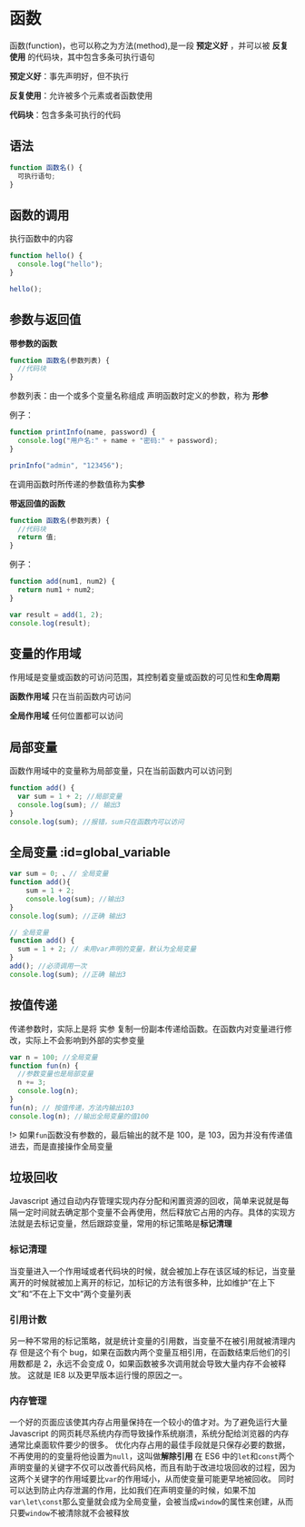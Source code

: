# 函数

函数(function)，也可以称之为方法(method),是一段 **预定义好** ，并可以被 **反复使用** 的代码块，其中包含多条可执行语句

**预定义好**：事先声明好，但不执行

**反复使用**：允许被多个元素或者函数使用

**代码块**：包含多条可执行的代码

## 语法

```js
function 函数名() {
  可执行语句;
}
```

## 函数的调用

执行函数中的内容

```js
function hello() {
  console.log("hello");
}

hello();
```

## 参数与返回值

**带参数的函数**

```js
function 函数名(参数列表) {
  //代码块
}
```

参数列表：由一个或多个变量名称组成
声明函数时定义的参数，称为 **形参**

例子：

```js
function printInfo(name, password) {
  console.log("用户名:" + name + "密码:" + password);
}

prinInfo("admin", "123456");
```

在调用函数时所传递的参数值称为**实参**

**带返回值的函数**

```js
function 函数名(参数列表) {
  //代码块
  return 值;
}
```

例子：

```js
function add(num1, num2) {
  return num1 + num2;
}

var result = add(1, 2);
console.log(result);
```

## 变量的作用域

作用域是变量或函数的可访问范围，其控制着变量或函数的可见性和**生命周期**

**函数作用域** 只在当前函数内可访问

**全局作用域** 任何位置都可以访问

## 局部变量

函数作用域中的变量称为局部变量，只在当前函数内可以访问到

```js
function add() {
  var sum = 1 + 2; //局部变量
  console.log(sum); // 输出3
}
console.log(sum); //报错，sum只在函数内可以访问
```

## 全局变量 :id=global_variable

```js
var sum = 0; 、// 全局变量
function add(){
    sum = 1 + 2;
    console.log(sum); //输出3
}
console.log(sum); //正确 输出3
```

```js
// 全局变量
function add() {
  sum = 1 + 2; // 未用var声明的变量，默认为全局变量
}
add(); //必须调用一次
console.log(sum); //正确 输出3
```

## 按值传递

传递参数时，实际上是将 实参 复制一份副本传递给函数。在函数内对变量进行修改，实际上不会影响到外部的实参变量

```js
var n = 100; //全局变量
function fun(n) {
  //参数变量也是局部变量
  n += 3;
  console.log(n);
}
fun(n); // 按值传递，方法内输出103
console.log(n); //输出全局变量的值100
```

!> 如果`fun`函数没有参数的，最后输出的就不是 100，是 103，因为并没有传递值进去，而是直接操作全局变量

## 垃圾回收

Javascript 通过自动内存管理实现内存分配和闲置资源的回收，简单来说就是每隔一定时间就去确定那个变量不会再使用，然后释放它占用的内存。具体的实现方法就是去标记变量，然后跟踪变量，常用的标记策略是**标记清理**

### 标记清理

当变量进入一个作用域或者代码块的时候，就会被加上存在该区域的标记，当变量离开的时候就被加上离开的标记，加标记的方法有很多种，比如维护“在上下文”和“不在上下文中”两个变量列表

### 引用计数

另一种不常用的标记策略，就是统计变量的引用数，当变量不在被引用就被清理内存
但是这个有个 bug，如果在函数内两个变量互相引用，在函数结束后他们的引用数都是 2，永远不会变成 0，如果函数被多次调用就会导致大量内存不会被释放。
这就是 IE8 以及更早版本运行慢的原因之一。

### 内存管理

一个好的页面应该使其内存占用量保持在一个较小的值才对。为了避免运行大量 Javascript 的网页耗尽系统内存而导致操作系统崩溃，系统分配给浏览器的内存通常比桌面软件要少的很多。
优化内存占用的最佳手段就是只保存必要的数据，不再使用的的变量将他设置为`null`，这叫做**解除引用**
在 ES6 中的`let`和`const`两个声明变量的关键字不仅可以改善代码风格，而且有助于改进垃圾回收的过程，因为这两个关键字的作用域要比`var`的作用域小，从而使变量可能更早地被回收。
同时可以达到防止内存泄漏的作用，比如我们在声明变量的时候，如果不加`var\let\const`那么变量就会成为全局变量，会被当成`window`的属性来创建，从而只要`window`不被清除就不会被释放
